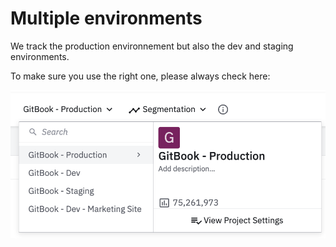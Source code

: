 # Multiple environments

We track the production environnement but also the dev and staging environments.

To make sure you use the right one, please always check here:

![](<../.gitbook/assets/image (25).png>)

